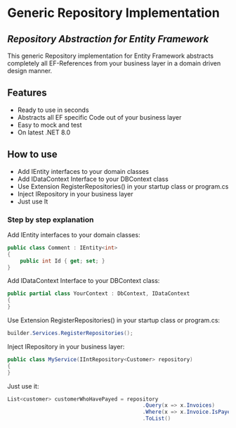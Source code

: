 # Generic Repository Implementation
## _Repository Abstraction for Entity Framework_

This generic Repository implementation for Entity Framework abstracts completely all EF-References from your business layer in a domain driven design manner.

## Features

- Ready to use in seconds
- Abstracts all EF specific Code out of your business layer
- Easy to mock and test
- On latest .NET 8.0

## How to use

- Add IEntity<T> interfaces to your domain classes
- Add IDataContext Interface to your DBContext class
- Use Extension RegisterRepositories() in your startup class or program.cs
- Inject IRepository<T> in your business layer
- Just use It

### Step by step explanation

Add IEntity<T> interfaces to your domain classes:

```C#
public class Comment : IEntity<int>
{
    public int Id { get; set; }
}
```

Add IDataContext Interface to your DBContext class:

```C#
public partial class YourContext : DbContext, IDataContext
{   
}
```

Use Extension RegisterRepositories() in your startup class or program.cs:

```C#
builder.Services.RegisterRepositories();
```

Inject IRepository<T> in your business layer:

```C#
public class MyService(IIntRepository<Customer> repository)
{   
}
```

Just use it:

```C#
List<customer> customerWhoHavePayed = repository
                                           .Query(x => x.Invoices)
                                           .Where(x => x.Invoice.IsPayed)
                                           .ToList()
```
